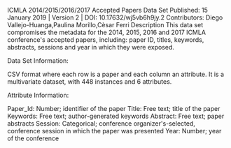 ICMLA 2014/2015/2016/2017 Accepted Papers Data Set
Published: 15 January 2019 | Version 2 | DOI: 10.17632/wj5vb6h9jy.2
Contributors:
Diego Vallejo-Huanga,Paulina Morillo,Cèsar Ferri
Description
This data set compromises the metadata for the 2014, 2015, 2016 and 2017 ICMLA conference's accepted papers, including: paper ID, titles, keywords, abstracts, sessions and year in which they were exposed. 

Data Set Information:

CSV format where each row is a paper and each column an attribute. It is a multivariate dataset, with 448 instances and 6 attributes.

Attribute Information:

Paper_Id: Number; identifier of the paper
Title: Free text; title of the paper 
Keywords: Free text; author-generated keywords 
Abstract: Free text; paper abstracts
Session: Categorical; conference organizer's-selected, conference session in which the paper was presented
Year: Number; year of the conference
